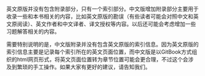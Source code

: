 <!-- ## 附录 -->

英文原版并没有包含附录部分，只有一个索引部分。中文版增加附录部分主要用于收录一些和本书相关的内容，比如英文原版的勘误（有些读者可能会对照中文和英文原阅读）、英文作者和中文译者、译文授权等内容。以后还可能会考虑增加一些习题解答相关的内容。

需要特别说明的是，中文版附录并没有包含英文原版的索引信息。因为英文原版的索引信息主要是记录每个索引所在的英文页面位置，而中文版是以GitBook方式组织的html网页形式，将英文页面位置转为章节位置可能会更合理，不过这个会涉及到繁琐的手工操作。如果大家有更好的建议，请告知我们。

[](./appendix-a-errata.md ':include')

[](./appendix-b-author.md ':include')

[](./appendix-c-cpoyright.md ':include')

[](./appendix-d-translations.md ':include')
